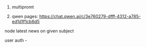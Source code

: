 
1. multipromt

2. qwen pages:
https://chat.qwen.ai/c/3e760279-dfff-4312-a785-ed1d1f1cb6d5




node latest news on given subject

user auth - 

